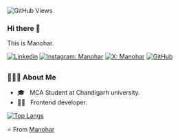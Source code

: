 ![GitHub Views](https://komarev.com/ghpvc/?username=manoharjha26&color=1191BF)

### Hi there 👋
This is Manohar.


[![Linkedin](https://img.shields.io/badge/-blue?style=flat-square&logo=Linkedin&logoColor=white&link=https://www.linkedin.com/in/manohar26/)](https://www.linkedin.com/in/manohar26/)
[![Instagram: Manohar](https://img.shields.io/badge/-red?style=flat-square&logo=Instagram&logoColor=white&link=https://www.instagram.com/manohar__26/)](https://www.instagram.com/manohar__26/)
[![X: Manohar](https://img.shields.io/badge/-black?style=flat-square&logo=X&logoColor=white&link=https://x.com/Manohar_26_?t=I6VQ1UYPsHg1MQIscYviJA&s=08/)](https://x.com/Manohar_26_?t=I6VQ1UYPsHg1MQIscYviJA&s=08)
[![GitHub](https://img.shields.io/github/followers/manoharjha26?label=follow&style=social)](https://github.com/manoharjha26)


<!--

Here are some ideas to get you started:

- 🔭 I’m currently working on ...
- 🌱 I’m currently learning ...
- 👯 I’m looking to collaborate on ...
- 🤔 I’m looking for help with ...
- 💬 Ask me about ...

- 😄 Pronouns: ...
- ⚡ Fun fact: ...
-->

<h2></h2>
<!-- <img align="right" alt="GIF" src="https://raw.githubusercontent.com/devSouvik/devSouvik/master/gif3.gif" width="380" height="300"/> -->

<h3> 👨🏻‍💻 About Me </h3>

- 🎓 &nbsp; MCA Student at Chandigarh university.
- 👨‍💻 &nbsp; Frontend developer.
<!--- 📫 &nbsp; Reach me on: [LinkedIn](https://www.linkedin.com/in/manohar26/), [Instagram](https://www.instagram.com/manohar_26_/).
<h3>🛠 Tech Stack</h3>

- 💻 &nbsp; C++ | Python | DSA 
- 🌐 &nbsp; HTML | CSS | JavaScript | Reactjs | Nodejs | Expressjs
- 🛢 &nbsp; MySQL | mongodb | Git
- 🔧 &nbsp; Visual Studio Code
</br>

-->
[![Top Langs](https://github-readme-stats.vercel.app/api/top-langs/?username=manoharjha26&layout=compact&text_color=daf7dc&bg_color=151515)](https://github.com/maboharjha26/github-readme-stats)

<!---
<h3> 🤝🏻 Connect with Me </h3>

<p align="center">
&nbsp; <a href="https://www.linkedin.com/in/manohar26" target="_blank" rel="noopener noreferrer"><img src="https://img.icons8.com/plasticine/100/000000/linkedin.png" width="50" /></a>
&nbsp; <a href="https://www.instagram.com/manohar_26_/" target="_blank" rel="noopener noreferrer"><img src="https://img.icons8.com/plasticine/100/000000/instagram-new.png" width="50" /></a>  
&nbsp; <a href="mailto:aryabdwaj26@gmail.com" target="_blank" rel="noopener noreferrer"><img src="https://img.icons8.com/plasticine/100/000000/gmail.png"  width="50" /></a>
</p>
-->
⭐️ From [Manohar](https://github.com/manoharjha26)
